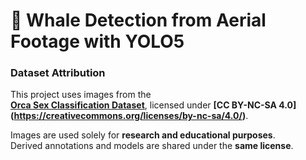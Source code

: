 # 🐋 Whale Detection from Aerial Footage with YOLO5

### Dataset Attribution

This project uses images from the  
[**Orca Sex Classification Dataset**](https://www.kaggle.com/datasets/ayodejiadeyemo/orca-sex-classification-dataset), licensed under **[CC BY-NC-SA 4.0] (https://creativecommons.org/licenses/by-nc-sa/4.0/)**.

Images are used solely for **research and educational purposes**.  
Derived annotations and models are shared under the **same license**.
